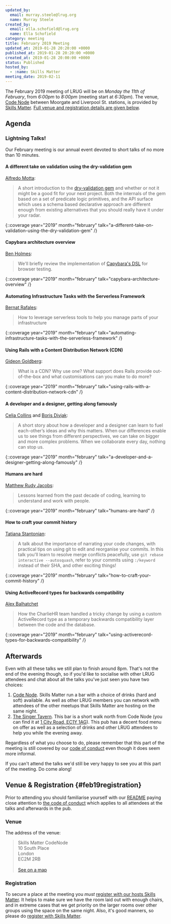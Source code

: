 ```yaml
---
updated_by:
  email: murray.steele@lrug.org
  name: Murray Steele
created_by:
  email: ella.schofield@lrug.org
  name: Ella Schofield
category: meeting
title: February 2019 Meeting
updated_at: 2019-01-28 20:20:00 +0000
published_at: 2019-01-28 20:20:00 +0000
created_at: 2019-01-28 20:00:00 +0000
status: Published
hosted_by:
  - :name: Skills Matter
meeting_date: 2019-02-11
---
```


The February 2019 meeting of LRUG will be on *Monday the 11th of February*,
from _6:00pm_ to _8:00pm_ (meeting start at _6:30pm_).  The venue, [Code
Node][skills-matter-venue] between Moorgate and Liverpool St. stations, is
provided by [Skills Matter](http://www.skillsmatter.com).  [Full venue and
registration details are given below](#feb19registration).

## Agenda

### Lightning Talks!

Our February meeting is our annual event devoted to short talks of no more
than 10 minutes.

#### A different take on validation using the dry-validation gem

[Alfredo Motta](https://twitter.com/mottalrd):

> A short introduction to the [dry-validation
> gem](https://github.com/dry-rb/dry-validation) and whether or not it
> might be a good fit for your next project. Both the internals of the
> gem based on a set of predicate logic primitives, and the API surface
> which uses a schema based declarative approach are different enough
> from existing alternatives that you should really have it under your
> radar.

{::coverage year="2019" month="february" talk="a-different-take-on-validation-using-the-dry-validation-gem" /}

#### Capybara architecture overview

[Ben Holmes](http://benholmes.uk/):

> We'll briefly review the implementation of [Capybara's
> DSL](https://github.com/teamcapybara/capybara) for browser testing.

{::coverage year="2019" month="february" talk="capybara-architecture-overview" /}

#### Automating Infrastructure Tasks with the Serverless Framework

[Bernat Rafales](https://twitter.com/brafales):

> How to leverage serverless tools to help you manage parts of your
> infrastructure

{::coverage year="2019" month="february" talk="automating-infrastructure-tasks-with-the-serverless-framework" /}

#### Using Rails with a Content Distribution Network (CDN)

[Gideon Goldberg](https://twitter.com/gidsg):

> What is a CDN? Why use one? What support does Rails provide
> out-of-the-box and what customisations can you make to do more?

{::coverage year="2019" month="february" talk="using-rails-with-a-content-distribution-network-cdn" /}

#### A developer and a designer, getting along famously

[Celia Collins](https://twitter.com/celiadcollins) and [Boris Divjak](https://twitter.com/borisdivjak):

> A short story about how a developer and a designer can learn to fuel
> each-other’s ideas and why this matters. When our differences enable us
> to see things from different perspectives, we can take on bigger and
> more complex problems. When we collaborate every day, nothing can stop
> us.

{::coverage year="2019" month="february" talk="a-developer-and-a-designer-getting-along-famously" /}

#### Humans are hard

[Matthew Rudy Jacobs](https://twitter.com/matthewrudy):

> Lessons learned from the past decade of coding, learning to understand
> and work with people.

{::coverage year="2019" month="february" talk="humans-are-hard" /}

#### How to craft your commit history

[Tatiana Stantonian](https://twitter.com/binaryberry):

> A talk about the importance of narrating your code changes, with
> practical tips on using git to edit and reorganise your commits. In this
> talk you'll learn to resolve merge conflicts peacefully, use `git rebase
> interactive --autosquash`, refer to your commits using `:/keyword`
> instead of their SHA, and other exciting things!

{::coverage year="2019" month="february" talk="how-to-craft-your-commit-history" /}

#### Using ActiveRecord types for backwards compatibility

[Alex Balhatchet](https://twitter.com/kaokun)

> How the CharlieHR team handled a tricky change by using a custom 
> ActiveRecord type as a temporary backwards compatibility layer between 
> the code and the database.

{::coverage year="2019" month="february" talk="using-activerecord-types-for-backwards-compatibility" /}

## Afterwards

Even with all these talks we still plan to finish around 8pm.  That's not
the end of the evening though, so if you'd like to socialise with other
LRUG attendees and chat about all the talks you've just seen you have two
choices:

1. [Code Node][skills-matter-venue].  Skills Matter run a bar with a
   choice of drinks (hard and soft) available.  As well as other LRUG members
   you can network with attendees of the other meetups that Skills Matter are
   hosting on the same night.
2. [The Singer Tavern](http://singertavern.com/).  This bar is a short walk
   north from Code Node (you can find it at [1 City Road, EC1Y
   1AG](https://goo.gl/maps/w9kPu)).  This pub has a decent food menu on offer
   as well as a selection of drinks and other LRUG attendees to help you
   while the evening away.

Regardless of what you choose to do, please remember that this part of the
meeting is still covered by our [code of
conduct](http://readme.lrug.org/#code-of-conduct) even though it does seem more
informal.

If you can't attend the talks we'd still be very happy to see you at this part
of the meeting.  Do come along!

## Venue & Registration {#feb19registration}

Prior to attending you should familiarise yourself with our
[README](http://readme.lrug.org/) paying close attention to [the code of
conduct](http://readme.lrug.org/#code-of-conduct) which applies to
all attendees at the talks and afterwards in the pub.

### Venue

The address of the venue:

> Skills Matter CodeNode<br/>10 South Place<br/>London<br/>EC2M 2RB<br/><br/>[See on a map](https://goo.gl/maps/ONJT4)

### Registration

To secure a place at the meeting you *must* [register with our hosts
Skills Matter][skills-matter-event].  It helps to
make sure we have the room laid out with enough chairs, and in extreme cases
that we get priority on the larger rooms over other groups using the space on
the same night.  Also, it's good manners, so please do [register with Skills
Matter][skills-matter-event].

[skills-matter-venue]: https://skillsmatter.com/locations/264-skills-matter-codenode
[skills-matter-event]: https://skillsmatter.com/meetups/11948-lrug
